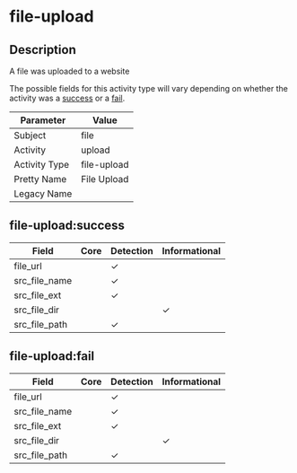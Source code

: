 file-upload
===========

Description
-----------
A file was uploaded to a website

The possible fields for this activity type will vary depending on whether the activity was a [success](#file-uploadsuccess) or a [fail](#file-uploadfail).

| Parameter     | Value       |
| ------------- | ----------- |
| Subject       | file        |
| Activity      | upload      |
| Activity Type | file-upload |
| Pretty Name   | File Upload |
| Legacy Name   |             |

file-upload:success
-------------------

| Field         | Core | Detection | Informational |
| ------------- | ---- | --------- | ------------- |
| file_url      |      | &#10003;  |               |
| src_file_name |      | &#10003;  |               |
| src_file_ext  |      | &#10003;  |               |
| src_file_dir  |      |           | &#10003;      |
| src_file_path |      | &#10003;  |               |

file-upload:fail
----------------

| Field         | Core | Detection | Informational |
| ------------- | ---- | --------- | ------------- |
| file_url      |      | &#10003;  |               |
| src_file_name |      | &#10003;  |               |
| src_file_ext  |      | &#10003;  |               |
| src_file_dir  |      |           | &#10003;      |
| src_file_path |      | &#10003;  |               |